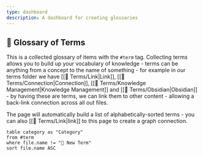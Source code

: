 ```yaml
---
type: dashboard
description: A dashboard for creating glossaries
---
```

## 📇 Glossary of Terms
This is a collected glossary of items with the `#term` tag. Collecting terms allows you to build up your vocabulary of knowledge - terms can be anything from a concept to the name of something - for example in our terms folder we have [[📇 Terms/Link|Link]], [[📇 Terms/Connection|Connection]], [[📇 Terms/Knowledge Management|Knowledge Management]] and [[📇 Terms/Obsidian|Obsidian]] - by having these are terms, we can link them to other content - allowing a back-link connection across all out files.

The page will automatically build a list of alphabetically-sorted terms - you can also [[📇 Terms/Link|link]] to this page to create a graph connection.

```dataview
table category as "Category"
from #term 
where file.name != "🔖 New Term"
sort file.name ASC
```